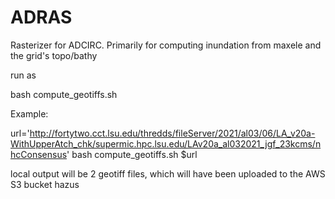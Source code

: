 <!--
SPDX-FileCopyrightText: 2022 Renaissance Computing Institute. All rights reserved.

SPDX-License-Identifier: GPL-3.0-or-later
SPDX-License-Identifier: LicenseRef-RENCI
SPDX-License-Identifier: MIT
-->

# ADRAS

Rasterizer for ADCIRC.  Primarily for computing inundation from maxele and the grid's topo/bathy

run as 

bash compute_geotiffs.sh <downloadurl>

Example: 

url='http://fortytwo.cct.lsu.edu/thredds/fileServer/2021/al03/06/LA_v20a-WithUpperAtch_chk/supermic.hpc.lsu.edu/LAv20a_al032021_jgf_23kcms/nhcConsensus'
bash compute_geotiffs.sh $url

local output will be 2 geotiff files, which will have been uploaded to the AWS S3 bucket hazus


